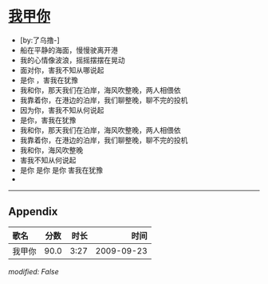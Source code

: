 # [我甲你](https://music.163.com/song?id=64695)

* [by:了乌撸-]
* 船在平静的海面，慢慢驶离开港
* 我的心情像波浪，摇摇摆摆在晃动
* 面对你，害我不知从哪说起
* 是你 ，害我在犹豫
* 我和你，那天我们在泊岸，海风吹整晚，两人相偎依
* 我靠着你，在港边的泊岸，我们聊整晚，聊不完的投机
* 因为你，害我不知从何说起
* 是你，害我在犹豫
* 我和你，那天我们在泊岸，海风吹整晚，两人相偎依
* 我靠着你，在港边的泊岸，我们聊整晚，聊不完的投机
* 我和你，海风吹整晚
* 害我不知从何说起
* 是你  是你   是你  害我在犹豫
* 


---

## Appendix

|歌名|分数|时长|时间|
|:---|:---:|---:|---:|
|我甲你|90.0|3:27|2009-09-23

*modified: False*